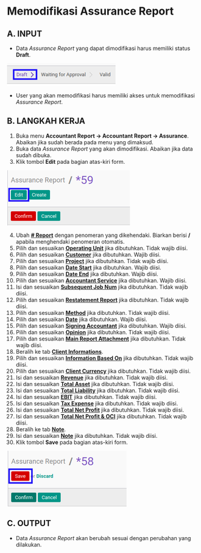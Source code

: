 # Memodifikasi Assurance Report

## A. INPUT

* Data *Assurance Report* yang dapat dimodifikasi harus memiliki status **Draft**.

![](../../img/assurance-report/status-draft.png)

* User yang akan memodifikasi harus memiliki akses untuk memodifikasi *Assurance Report*.

## B. LANGKAH KERJA

1. Buka menu **Accountant Report -> Accountant Report -> Assurance**. Abaikan jika sudah berada pada menu yang dimaksud.
2. Buka data *Assurance Report* yang akan dimodifikasi. Abaikan jika data sudah dibuka.
3. Klik tombol **Edit** pada bagian atas-kiri form.

![](../../img/assurance-report/tombol-edit.png)

4. Ubah **[# Report](./penjelasan.md#field-no-report)** dengan penomeran yang dikehendaki. Biarkan berisi **/** apabila menghendaki penomeran otomatis.
5. Pilih dan sesuaikan **[Operating Unit](./penjelasan.md#field-operating-unit)** jika dibutuhkan. Tidak wajib diisi.
6. Pilih dan sesuaikan **[Customer](./penjelasan.md#field-customer)** jika dibutuhkan. Wajib diisi.
7. Pilih dan sesuaikan **[Project](./penjelasan.md#field-project)** jika dibutuhkan. Tidak wajib diisi.
8. Pilih dan sesuaikan **[Date Start](./penjelasan.md#field-date-start)** jika dibutuhkan. Wajib diisi.
9. Pilih dan sesuaikan **[Date End](./penjelasan.md#field-date-end)** jika dibutuhkan. Wajib diisi.
10. Pilih dan sesuaikan **[Accountant Service](./penjelasan.md#field-accountant-service)** jika dibutuhkan. Wajib diisi.
11. Isi dan sesuaikan **[Subsequent Job Num](./penjelasan.md#field-subsequent-job)** jika dibutuhkan. Tidak wajib diisi.
12. Pilih dan sesuaikan **[Restatement Report](./penjelasan.md#field-restatement-report)** jika dibutuhkan. Tidak wajib diisi.
13. Pilih dan sesuaikan **[Method](./penjelasan.md#field-method)** jika dibutuhkan. Tidak wajib diisi.
14. Pilih dan sesuaikan **[Date](./penjelasan.md#field-date)** jika dibutuhkan. Wajib diisi.
15. Pilih dan sesuaikan **[Signing Accountant](./penjelasan.md#field-signing-accountant)** jika dibutuhkan. Wajib diisi.
16. Pilih dan sesuaikan **[Opinion](./penjelasan.md#field-opinion)** jika dibutuhkan. Tidak wajib diisi.
17. Pilih dan sesuaikan **[Main Report Attachment](./penjelasan.md#field-main-report-attachment)** jika dibutuhkan. Tidak wajib diisi.
18. Beralih ke tab **[Client Informations](./penjelasan.md#tab-client-informations)**.
19. Pilih dan sesuaikan **[Information Based On](./penjelasan.md#field-information-based-on)** jika dibutuhkan. Tidak wajib diisi.
20. Pilih dan sesuaikan **[Client Currency](./penjelasan.md#field-client-currency)** jika dibutuhkan. Tidak wajib diisi.
21. Isi dan sesuaikan **[Revenue](./penjelasan.md#field-revenue)** jika dibutuhkan. Tidak wajib diisi.
22. Isi dan sesuaikan **[Total Asset](./penjelasan.md#field-total-asset)** jika dibutuhkan. Tidak wajib diisi.
23. Isi dan sesuaikan **[Total Liability](./penjelasan.md#field-total-liability)** jika dibutuhkan. Tidak wajib diisi.
24. Isi dan sesuaikan **[EBIT](./penjelasan.md#field-ebit)** jika dibutuhkan. Tidak wajib diisi.
25. Isi dan sesuaikan **[Tax Expense](./penjelasan.md#field-tax-expense)** jika dibutuhkan. Tidak wajib diisi.
26. Isi dan sesuaikan **[Total Net Profit](./penjelasan.md#field-total-net-profit)** jika dibutuhkan. Tidak wajib diisi.
27. Isi dan sesuaikan **[Total Net Profit & OCI](./penjelasan.md#field-total-net-profit-oci)** jika dibutuhkan. Tidak wajib diisi.
28. Beralih ke tab **[Note](./penjelasan.md#tab-note)**.
29. Isi dan sesuaikan **[Note](./penjelasan.md#field-note)** jika dibutuhkan. Tidak wajib diisi.
30. Klik tombol **Save** pada bagian atas-kiri form.

![](../../img/assurance-report/tombol-simpan-modifikasi.png)

## C. OUTPUT

* Data *Assurance Report* akan berubah sesuai dengan perubahan yang dilakukan.
